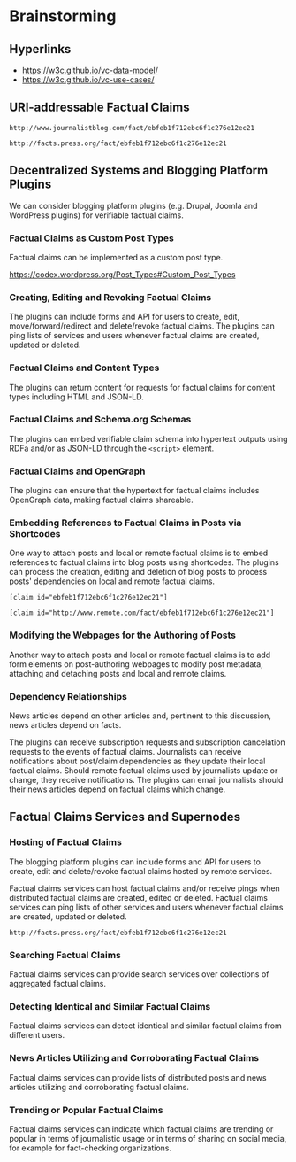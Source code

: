 # Brainstorming

## Hyperlinks

- https://w3c.github.io/vc-data-model/
- https://w3c.github.io/vc-use-cases/

## URI-addressable Factual Claims
`http://www.journalistblog.com/fact/ebfeb1f712ebc6f1c276e12ec21`

`http://facts.press.org/fact/ebfeb1f712ebc6f1c276e12ec21`

## Decentralized Systems and Blogging Platform Plugins
We can consider blogging platform plugins (e.g. Drupal, Joomla and WordPress plugins) for verifiable factual claims.

### Factual Claims as Custom Post Types
Factual claims can be implemented as a custom post type.

https://codex.wordpress.org/Post_Types#Custom_Post_Types

### Creating, Editing and Revoking Factual Claims
The plugins can include forms and API for users to create, edit, move/forward/redirect and delete/revoke factual claims. The plugins can ping lists of services and users whenever factual claims are created, updated or deleted.

### Factual Claims and Content Types
The plugins can return content for requests for factual claims for content types including HTML and JSON-LD.

### Factual Claims and Schema.org Schemas
The plugins can embed verifiable claim schema into hypertext outputs using RDFa and/or as JSON-LD through the `<script>` element.

### Factual Claims and OpenGraph
The plugins can ensure that the hypertext for factual claims includes OpenGraph data, making factual claims shareable.

### Embedding References to Factual Claims in Posts via Shortcodes
One way to attach posts and local or remote factual claims is to embed references to factual claims into blog posts using shortcodes. The plugins can process the creation, editing and deletion of blog posts to process posts' dependencies on local and remote factual claims. 

`[claim id="ebfeb1f712ebc6f1c276e12ec21"]`

`[claim id="http://www.remote.com/fact/ebfeb1f712ebc6f1c276e12ec21"]`

### Modifying the Webpages for the Authoring of Posts
Another way to attach posts and local or remote factual claims is to add form elements on post-authoring webpages to modify post metadata, attaching and detaching posts and local and remote claims.

### Dependency Relationships
News articles depend on other articles and, pertinent to this discussion, news articles depend on facts.

The plugins can receive subscription requests and subscription cancelation requests to the events of factual claims. Journalists can receive notifications about post/claim dependencies as they update their local factual claims. Should remote factual claims used by journalists update or change, they receive notifications. The plugins can email journalists should their news articles depend on factual claims which change.

## Factual Claims Services and Supernodes

### Hosting of Factual Claims
The blogging platform plugins can include forms and API for users to create, edit and delete/revoke factual claims hosted by remote services.

Factual claims services can host factual claims and/or receive pings when distributed factual claims are created, edited or deleted. Factual claims services can ping lists of other services and users whenever factual claims are created, updated or deleted.

`http://facts.press.org/fact/ebfeb1f712ebc6f1c276e12ec21`

### Searching Factual Claims
Factual claims services can provide search services over collections of aggregated factual claims. 

### Detecting Identical and Similar Factual Claims
Factual claims services can detect identical and similar factual claims from different users.

### News Articles Utilizing and Corroborating Factual Claims
Factual claims services can provide lists of distributed posts and news articles utilizing and corroborating factual claims.

### Trending or Popular Factual Claims
Factual claims services can indicate which factual claims are trending or popular in terms of journalistic usage or in terms of sharing on social media, for example for fact-checking organizations.
